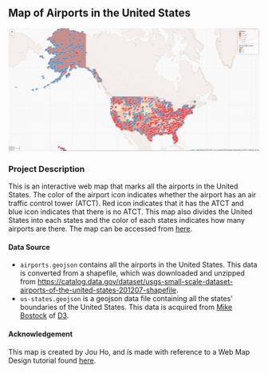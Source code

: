 ## Map of Airports in the United States

![](img/screenshot.png)

### Project Description

This is an interactive web map that marks all the airports in the United States. The color of the airport icon indicates whether the airport has an air traffic control tower (ATCT). Red icon indicates that it has the ATCT and blue icon indicates that there is no ATCT. This map also divides the United States into each states and the color of each states indicates how many airports are there. The map can be accessed from [here](https://jouho.github.io/us_airports_map.github.io/).

#### Data Source
- `airports.geojson` contains all the airports in the United States. This data is converted from a shapefile, which was downloaded and unzipped from  https://catalog.data.gov/dataset/usgs-small-scale-dataset-airports-of-the-united-states-201207-shapefile.
- `us-states.geojson` is a geojson data file containing all the states' boundaries of the United States. This data is acquired from [Mike Bostock](http://bost.ocks.org/mike) of [D3](http://d3js.org/).

#### Acknowledgement
This map is created by Jou Ho, and is made with reference to a Web Map Design tutorial found [here](https://github.com/jakobzhao/geog458/tree/master/labs/lab03).
